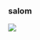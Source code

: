 ### salom 
<img src=" https://media3.giphy.com/media/m0dmKBkncVETJv2h0S/200w.webp?cid=ecf05e47w0fvx0l72g7iqxe8rmvqofvspa83cgy0kh286jwb&rid=200w.webp&ct=s ">
